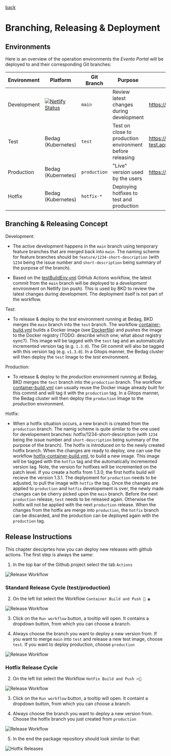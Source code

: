 [back](../README.md)

# Branching, Releasing & Deployment

## Environments

Here is an overview of the operation environments the _Evento Portal_ will be deployed to and their corresponding Git branches:

| Environment | Platform                                                                                                                                                    | Git Branch   | Purpose                                                  | Url                          |
| ----------- | ----------------------------------------------------------------------------------------------------------------------------------------------------------- | ------------ | -------------------------------------------------------- | ---------------------------- |
| Development | [![Netlify Status](https://api.netlify.com/api/v1/badges/fccfe392-ffb5-4e40-b95a-5d319e431559/deploy-status)](https://app.netlify.com/sites/evtapp/deploys) | `main`       | Review latest changes during development                 | https://evtapp.netlify.app/  |
| Test        | Bedag (Kubernetes)                                                                                                                                          | `test`       | Test on close to production environment before releasing | https://evt-test.apps.be.ch/ |
| Production  | Bedag (Kubernetes)                                                                                                                                          | `production` | "Live" version used by the users                         | https://evt.apps.be.ch/      |
| Hotfix      | Bedag (Kubernetes)                                                                                                                                          | `hotfix-*`   | Deploying hotfixes to test and production           |                         |                              |

## Branching & Releasing Concept

Development:

- The active development happens in the `main` branch using temporary feature branches that are merged back into `main`. The naming scheme for feature branches should be `feature/1234-short-description` (with `1234` being the issue number and `short-description` being summary of the purpose of the branch).

- Based on the [testBuildEnv.yml](../.github/workflows/testBuildEnv.yml) GitHub Actions workflow, the latest commit from the `main` branch will be deployed to a _development_ environment on Netlify (on push). This is used by BKD to review the latest changes during development. The deployment itself is not part of the workflow.

Test:

- To release & deploy to the _test_ environment running at Bedag, BKD merges the `main` branch into the `test` branch. The workflow [container-build.yml](../.github/workflows/container-build.yml) builds a Docker image (see [Dockerfile](../Dockerfile)) and pushes the image to the Docker registry (TODO: describe which one; what about registry sync?). This image will be tagged with the `test` tag and an automatically incremented version tag (e.g. `1.3.0`). The Git commit will also be tagged with this version tag (e.g. `v1.3.0`). In a Gitops manner, the Bedag cluster will then deploy the `test` Image to the _test_ environment.

Production:

- To release & deploy to the _production_ environment running at Bedag, BKD merges the `test` branch into the `production` branch. The workflow [container-build.yml](../.github/workflows/container-build.yml) can usually reuse the Docker image already built for this commit and will tag it with the `production` tag. In a Gitops manner, the Bedag cluster will then deploy the `production` Image to the _production_ environment.

Hotfix:

- When a hotfix situation occurs, a new branch is created from the `production` branch. The namig scheme is quite similar to the one used for developement branches: hotfix/1234-short-description (with `1234` being the issue number and `short-description` being summary of the purpose of the branch). The hotfix is introduced on to the newly created hotfix branch. When the changes are ready to deploy, one can use the workflow [hotfix-container-build.yml](../.github/workflows/hotfix-container-build.yml), to build a new image. This image will be tagged with the `hotfix` tag and the automatically incremented version tag. Note, the version for hotfixes will be incremented on the patch level. If you create a hotfix from 1.3.0, the first hotfix build will recieve the version 1.3.1. The deplyoment for `production` needs to be adjusted, to pull the image with `hotfix` the tag. Once the changes are applied to `production` and `hotfix` developement is over, the newly made changes can be cherry picked upon the `main` branch. Before the next `production` release, `test` needs to be released again. Otherwise the hotfix will not be applied with the next `production` release. When the changes from the hotfix are merge into `production`, the `hotfix` branch can be discarded, and the production can be deployed again with the `production` tag.

## Release Instructions

This chapter desciprtes how you can deploy new releases with github actions. The first step is always the same:

1. In the top bar of the Github project select the tab `Actions`

![Release Workflow](assets/images/release_step_1.png)

### Standard Release Cycle (test/production)

2. On the left list select the Workflow `Container Build and Push 🐳 ⏏️ `

![Release Workflow](assets/images/release_step_2.png)

3. Click on the `Run workflow` button, a tooltip will open. It contains a dropdown button, from which you can choose a branch.

4. Always choose the branch you want to deploy a new version from. If you want to merge `main` into `test` and release a new test image, choose `test`. If you want to deploy production, choose `production`

![Release Workflow](assets/images/release_step_3_4.png)

### Hotfix Release Cycle

2. On the left list select the Workflow `HotFix Build and Push 🔥🚒`

![Release Workflow](assets/images/hotfix_step_2.png)

3. Click on the `Run workflow` button, a tooltip will open. It containt a dropdown button, from which you can choose a branch.

4. Always choose the branch you want to deploy a new version from. Choose the hotfix branch you just created from `production`

![Release Workflow](assets/images/hotfix_step_3_4.png)

5. In the end the package repository should look similar to that:

![Hotfix Releases](assets/images/hotfix.png)
